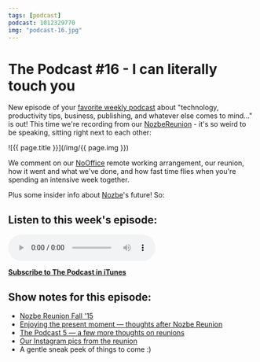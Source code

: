 ```yaml
---
tags: [podcast]
podcast: 1012329770
img: "podcast-16.jpg"
---
```


# The Podcast #16 - I can literally touch you

New episode of your [favorite weekly podcast][p] about "technology, productivity tips, business, publishing, and whatever else comes to mind..." is out! This time we're recording from our [NozbeReunion](/NozbeReunion) - it's so weird to be speaking, sitting right next to each other:

<!--More-->

![{{ page.title }}](/img/{{ page.img }})

We comment on our [NoOffice](/NoOffice) remote working arrangement, our reunion, how it went and what we've done, and how fast time flies when you're spending an intensive week together.

Plus some insider info about [Nozbe][n]'s future! So:

## Listen to this week's episode:

<audio controls>
<source src="https://files.nozbe.com/podcast/016.mp3" type="audio/mpeg">
</audio>

**[Subscribe to The Podcast in iTunes][i]**

## Show notes for this episode:

  * [Nozbe Reunion Fall '15](https://nozbe.com/blog/nozbereunion/)
  * [Enjoying the present moment — thoughts after Nozbe Reunion](https://sliwinski.com/present/)
  * [The Podcast 5 — a few more thoughts on reunions](/podcast-5)
  * [Our Instagram pics from the reunion](https://instagram.com/explore/tags/nozbereunion/)
  * A gentle sneak peek of things to come :)

[e]: /podcast-16
[p]: /podcast
[n]: https://michael.gratis/nozbe
[r]: https://michael.gratis/radex
[i]: https://michael.gratis/thepodcast